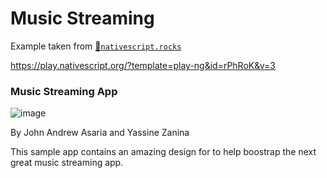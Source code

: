 # Music Streaming



Example taken from [:bookmark:`nativescript.rocks`](https://plugins.nativescript.rocks/samples)

https://play.nativescript.org/?template=play-ng&id=rPhRoK&v=3


### Music Streaming App

![image](https://raw.githubusercontent.com/NativeScript/code-samples/master/screens/music-streaming.gif)

By John Andrew Asaria and Yassine Zanina

This sample app contains an amazing design for to help boostrap the next great music streaming app.
